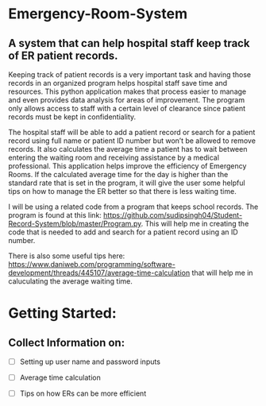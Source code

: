 # Emergency-Room-System

A system that can help hospital staff keep track of ER patient records. 
---

Keeping track of patient records is a very important task and having those records in an organized program helps hospital staff save time and resources. This python application makes that process easier to manage and even provides data analysis for areas of improvement. The program only allows access to staff with a certain level of clearance since patient records must be kept in confidentiality.

The hospital staff will be able to add a patient record or search for a patient record using full name or patient ID number but won’t be allowed to remove records. It also calculates the average time a patient has to wait between entering the waiting room and receiving assistance by a medical professional. This application helps improve the efficiency of Emergency Rooms. If the calculated average time for the day is higher than the standard rate that is set in the program, it will give the user some helpful tips on how to manage the ER better so that there is less waiting time. 

I will be using a related code from a program that keeps school records. The program is found at this link: https://github.com/sudipsingh04/Student-Record-System/blob/master/Program.py.
This will help me in creating the code that is needed to add and search for a patient record using an ID number. 

There is also some useful tips here: https://www.daniweb.com/programming/software-development/threads/445107/average-time-calculation that will help me in caluculating the average waiting time. 

# Getting Started:

## Collect Information on: 
- [ ]	Setting up user name and password inputs
- [ ] Average time calculation
- [ ] Tips on how ERs can be more efficient 

